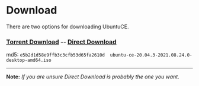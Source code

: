 # Download

There are two options for downloading UbuntuCE.

### [Torrent Download](https://sourceforge.net/projects/ubuntuce/files/ubuntu-ce-latest.torrent/download) -- [Direct Download](https://sourceforge.net/projects/ubuntuce/files/latest/download)

md5: `e5b2d1d58e9ffb3c3cfb53d65fa2610d  ubuntu-ce-20.04.3-2021.08.24.0-desktop-amd64.iso`

---

**Note:** *If you are unsure Direct Download is probably the one you want.*